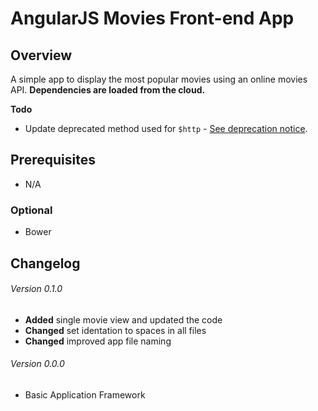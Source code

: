 # AngularJS Movies Front-end App

## Overview

A simple app to display the most popular movies using an online movies API.
**Dependencies are loaded from the cloud.**

**Todo**
- Update deprecated method used for `$http` - [See deprecation notice](//code.angularjs.org/1.4.7/docs/api/ng/service/$http#deprecation-notice).

## Prerequisites

- N/A

### Optional

- Bower

## Changelog

###### Version 0.1.0
- **Added** single movie view and updated the code
- **Changed** set identation to spaces in all files
- **Changed** improved app file naming

###### Version 0.0.0
- Basic Application Framework
